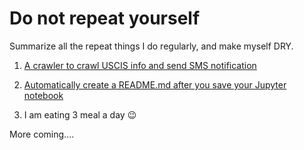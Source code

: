 # Do not repeat yourself

Summarize all the repeat things I do regularly, and make myself DRY. 

1. [A crawler to crawl USCIS info and send SMS notification](https://github.com/dylan-shao/serverless-lambda-crawler-uscis)

2. [Automatically create a README.md after you save your Jupyter notebook](https://github.com/dylan-shao/jupyter2README.md-auto-create-hook)

3. I am eating 3 meal a day :wink:

More coming....
